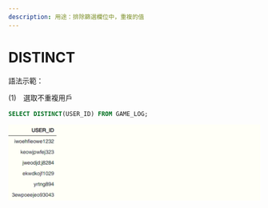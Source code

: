 ```yaml
---
description: 用途：排除篩選欄位中，重複的值
---
```


# DISTINCT

語法示範：

\(1\)　選取不重複用戶

```sql
SELECT DISTINCT(USER_ID) FROM GAME_LOG;
```

![](../.gitbook/assets/image%20%283%29.png)

